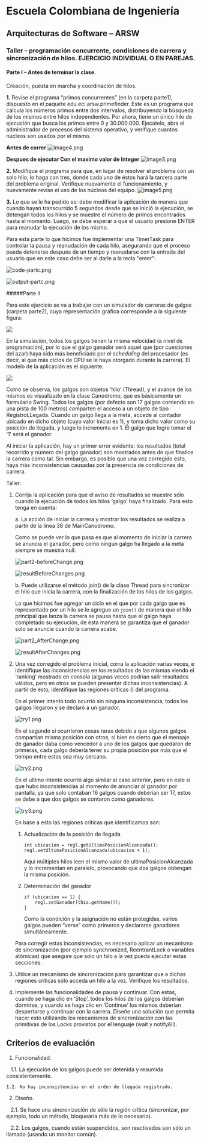 # Escuela Colombiana de Ingeniería

## Arquitecturas de Software – ARSW

### Taller – programación concurrente, condiciones de carrera y sincronización de hilos. EJERCICIO INDIVIDUAL O EN PAREJAS.

#### Parte I – Antes de terminar la clase.

Creación, puesta en marcha y coordinación de hilos.

**1.** Revise el programa “primos concurrentes” (en la carpeta parte1), dispuesto en el paquete edu.eci.arsw.primefinder. Este es un programa que calcula los números primos entre dos intervalos, distribuyendo la búsqueda de los mismos entre hilos independientes. Por ahora, tiene un único hilo de ejecución que busca los primos entre 0 y 30.000.000. Ejecútelo, abra el administrador de procesos del sistema operativo, y verifique cuantos núcleos son usados por el mismo.

**Antes de correr**
![image4.png](img%2Fmedia%2Fimage4.png)

**Despues de ejecutar Con el maximo valor de Integer**
![image3.png](img%2Fmedia%2Fimage3.png)


**2.** Modifique el programa para que, en lugar de resolver el problema con un solo hilo, lo haga con tres, donde cada uno de éstos hará la tarcera parte del problema original. Verifique nuevamente el funcionamiento, y nuevamente revise el uso de los núcleos del equipo.
![image5.png](img%2Fmedia%2Fimage5.png)

**3.** Lo que se le ha pedido es: debe modificar la aplicación de manera que cuando hayan transcurrido 5 segundos desde que se inició la ejecución, se detengan todos los hilos y se muestre el número de primos encontrados hasta el momento. Luego, se debe esperar a que el usuario presione ENTER para reanudar la ejecución de los mismo.


Para esta parte lo que hicimos fue implementar una TimerTask para controlar la pausa y reanudación de cada hilo, asegurando que el proceso pueda detenerse después de un tiempo y reanudarse con la entrada del usuario que en este caso debe ser al darle a la tecla "enter":

![code-partc.png](img%2Fmedia%2Fcode-partc.png)

![output-partc.png](img%2Fmedia%2Foutput-partc.png)



#####Parte II 


Para este ejercicio se va a trabajar con un simulador de carreras de galgos (carpeta parte2), cuya representación gráfica corresponde a la siguiente figura:

![](./img/media/image1.png)

En la simulación, todos los galgos tienen la misma velocidad (a nivel de programación), por lo que el galgo ganador será aquel que (por cuestiones del azar) haya sido más beneficiado por el *scheduling* del
procesador (es decir, al que más ciclos de CPU se le haya otorgado durante la carrera). El modelo de la aplicación es el siguiente:

![](./img/media/image2.png)

Como se observa, los galgos son objetos ‘hilo’ (Thread), y el avance de los mismos es visualizado en la clase Canodromo, que es básicamente un formulario Swing. Todos los galgos (por defecto son 17 galgos corriendo en una pista de 100 metros) comparten el acceso a un objeto de tipo
RegistroLLegada. Cuando un galgo llega a la meta, accede al contador ubicado en dicho objeto (cuyo valor inicial es 1), y toma dicho valor como su posición de llegada, y luego lo incrementa en 1. El galgo que
logre tomar el ‘1’ será el ganador.

Al iniciar la aplicación, hay un primer error evidente: los resultados (total recorrido y número del galgo ganador) son mostrados antes de que finalice la carrera como tal. Sin embargo, es posible que una vez corregido esto, haya más inconsistencias causadas por la presencia de condiciones de carrera.

Taller.

1.  Corrija la aplicación para que el aviso de resultados se muestre
    sólo cuando la ejecución de todos los hilos ‘galgo’ haya finalizado.
    Para esto tenga en cuenta:
    
    a. La acción de iniciar la carrera y mostrar los resultados se realiza a partir de la línea 38 de MainCanodromo.

    Como se puede ver lo que pasa es que al momento de iniciar la carrera se anuncia el ganador, pero como ningun galgo ha llegado a la meta siempre se muestra null.

    ![part2-beforeChange.png](./img/media/part2_beforeChange.png)

    ![resultBeforeChanges.png](./img/media/resultBeforeChanges.png)

    b. Puede utilizarse el método join() de la clase Thread para sincronizar el hilo que inicia la carrera, con la finalización de los hilos de los galgos.
    
    Lo que hicimos fue agregar un ciclo en el que por cada galgo que es representado por un hilo se le agregue un ```join()``` de manera que el hilo principal que lanza la carrera
    se pausa hasta que el galgo haya completado su ejecución, de esta manera se garantiza que el ganador solo se anuncie cuando la carrera acabe.

    ![part2_AfterChange.png](./img/media/part2_AfterChange.png)

    ![resultAfterChanges.png](./img/media/resultAfterChanges.png)

   3.  Una vez corregido el problema inicial, corra la aplicación varias
       veces, e identifique las inconsistencias en los resultados de las
       mismas viendo el ‘ranking’ mostrado en consola (algunas veces
       podrían salir resultados válidos, pero en otros se pueden presentar
       dichas inconsistencias). A partir de esto, identifique las regiones
       críticas () del programa.
    
       En el primer intento todo ocurrió sin ninguna inconsistencia, todos los galgos llegaron y se declaró a un ganador.

       ![try1.png](./img/media/try1.png)

       En el segundo si ocurrieron cosas raras debido a que algunos galgos compartían misma posición con otros, si bien es cierto que 
       el mensaje de ganador daba como vencedor a uno de los galgos que quedaron de primeras, cada galgo debería tener su propia posición por más 
       que el tiempo entre estos sea muy cercano.

       ![try2.png](./img/media/try2.png)

       En el ultímo intento ocurrió algo similar al caso anterior, pero en este sí que hubo inconsistencias al momento de anunciar al 
       ganador por pantalla, ya que solo contaban 16 galgos cuando deberían ser 17, estos se debe a que dos galgos se contaron como ganadores.

       ![try3.png](./img/media/try3.png)

       En base a esto las regiones críticas que identificamos son:

        1. Actualización de la posición de llegada
           
            ```
            int ubicacion = regl.getUltimaPosicionAlcanzada();
            regl.setUltimaPosicionAlcanzada(ubicacion + 1);
            ```

            Aquí múltiples hilos leen el mismo valor de ultimaPosicionAlcanzada y lo incrementan en paralelo, provocando que dos galgos obtengan la misma posición.

        3. Determinación del ganador
           
            ```
            if (ubicacion == 1) {
                regl.setGanador(this.getName());
            }
            ```

            Como la condición y la asignación no están protegidas, varios galgos pueden “verse” como primeros y declararse ganadores simultáneamente.

        Para corregir estas inconsistencias, es necesario aplicar un mecanismo de sincronización (por ejemplo synchronized, ReentrantLock o variables atómicas) que asegure que solo un hilo a la vez pueda ejecutar estas secciones.

5.  Utilice un mecanismo de sincronización para garantizar que a dichas
    regiones críticas sólo acceda un hilo a la vez. Verifique los
    resultados.

6.  Implemente las funcionalidades de pausa y continuar. Con estas,
    cuando se haga clic en ‘Stop’, todos los hilos de los galgos
    deberían dormirse, y cuando se haga clic en ‘Continue’ los mismos
    deberían despertarse y continuar con la carrera. Diseñe una solución que permita hacer esto utilizando los mecanismos de sincronización con las primitivas de los Locks provistos por el lenguaje (wait y notifyAll).


## Criterios de evaluación

1. Funcionalidad.

    1.1. La ejecución de los galgos puede ser detenida y resumida consistentemente.
    
    1.2. No hay inconsistencias en el orden de llegada registrado.
    
2. Diseño.   

    2.1. Se hace una sincronización de sólo la región crítica (sincronizar, por ejemplo, todo un método, bloquearía más de lo necesario).
    
    2.2. Los galgos, cuando están suspendidos, son reactivados son sólo un llamado (usando un monitor común).

